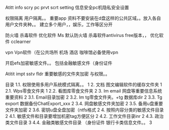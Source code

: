 Atitt info scry pc prvt scrt setting 信息安全pc机隐私安全设置


权限隔离  用户隔离。。
重要app  资料不要安装在d盘这样的公共区域。。放入各自用户文件夹种。。
建立多个用户，，娱乐，工作等区分开


防火墙 杀毒软件 优化软件 
Ms 默认防火墙
杀毒软件antivirus free版本，，
优化软件 cclearner

vpn
Vpn软件（在公共场所 机场 酒店 咖啡馆必备使用vpn

开启efs加密敏感文件。。
包括金融敏感文件（身份证件

Atitit impt sstv fldr 重要敏感的文件夹加密 与权限。。

目录
1.1. 权限使用多用户系统模式隔离。。	1
2. 文档 图文编辑软件的缓存文件夹	1
2.1. Wps零食文件夹	1
2.2. 看图库零食文件夹	2
3. Im email 网盘等重要信息系统重要资料	2
3.1. Email目录加密	2
3.2. Im tg零食文件夹。+tg 数据库dir	2
3.3. Tg export 数据备份ChatExport_xxx	2
3.4. 网盘敏感文件夹加密	2
3.5. 备用u盘重要文件夹加密	2
3.6. 密钥u盘全盘加密（ntfs格式	2
4. 按照内容分类的敏感文件目录	2
4.1. 敏感文件和目录要增加机密tag方便区分	2
4.2. 工作文件目录inr	2
4.3. 政治类文件目录	3
4.4. 金融类敏感文件目录 （身份证件  银行卡类信息文件。。	3
